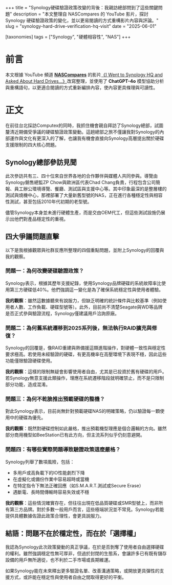 +++
title = "Synology硬碟驗證政策改變的背後：我親訪總部問到了這些關鍵問題"
description = "本文整理自 NASCompares 的 YouTube 影片，探討 Synology 硬碟驗證政策的變化，並以更易閱讀的方式重構影片內容與評論。"
slug = "synology-hard-drive-verification-hq-visit"
date = "2025-06-01"

[taxonomies]
tags = ["Synology", "硬體相容性", "NAS"]
+++

# 前言

本文根據 YouTube 頻道 [**NASCompares**](https://www.youtube.com/@nascompares) 的影片[《I Went to Synology HQ and Asked About Hard Drives...》](https://www.youtube.com/watch?v=uKZSxsnTqgY)改寫整理，並使用了 **ChatGPT-4o** 模型協助分析與重構語句，以更適合閱讀的方式重新編排內容，使內容更具條理與可讀性。

# 正文

在前往台北採訪Computex的同時，我抓住機會親自拜訪了Synology總部，試圖釐清近期備受爭議的硬碟驗證政策變動。這趟總部之旅不僅讓我對Synology的內部運作與文化有更深入的了解，也讓我有機會直接向Synology高層提出關於硬碟支援限制的四大核心問題。

## Synology總部參訪見聞

此次參訪共有三、四十位來自世界各地的合作夥伴與媒體人共同參與。導覽由Synology銷售總監ZP Chow與歐洲區代表Chad Chang負責，行程包含公司簡報、員工辦公環境導覽、餐廳、測試區與支援中心等。其中印象最深的是整層樓的測試與燒機中心，那裡部署了大量新舊型號的NAS，正在進行各種穩定性與相容性測試，甚至包括2010年代初期的老型號。

儘管Synology本身並未進行硬體生產，而是交由OEM代工，但這些測試設施仍展示出他們對產品穩定性的重視。

## 四大爭議問題直擊

以下是我根據觀眾與社群反應所整理的四個重點問題，並附上Synology的回覆與我的觀察。

### 問題一：為何改變硬碟驗證政策？

Synology表示，根據其歷年支援紀錄，使用Synology品牌硬碟的系統故障率比使用第三方硬碟低40%。他們強調這一變化是為了確保系統穩定性與使用者體驗。

**我的觀察**：雖然這數據聽來有說服力，但缺乏明確的統計條件與比較基準（例如使用者人數、工作負載、硬碟型號等）。此外，目前尚不清楚Seagate與WD等品牌是否正式參與驗證流程，Synology僅建議用戶洽詢原廠。

### 問題二：為何舊系統遷移到2025系列後，無法執行RAID擴充與修復？

Synology的回覆是，像RAID重建與熱備援這類進階操作，對硬體一致性與穩定性要求極高。若使用未經驗證的硬碟，有更高機率在高壓環境下表現不穩，因此這些功能僅限驗證硬碟使用。

**我的觀察**：這樣的限制無疑會影響使用者自由，尤其是已投資於舊有硬碟的用戶。若Synology無意支援此類操作，理應在系統遷移階段就明確禁止，而不是只限制部分功能，造成混淆。

### 問題三：為何不乾脆推出預載硬碟的整機？

對此Synology表示，目前尚無針對預載硬碟NAS的明確策略，仍以驗證每一顆使用中的硬碟為優先。

**我的觀察**：既然對硬碟控制如此嚴格，推出預載機型理應是個合邏輯的方向。雖然部分商用機型如BeeStation已有此方向，但主流系列似乎仍刻意避開。

### 問題四：有哪些實際問題導致驗證政策這麼嚴格？

Synology列舉了數項風險，包括：

* 多用戶或高負載下的IO性能劇烈下降
* 在虛擬化或備份作業中容易超時或當機
* 在特定指令下無法正確回應（如S.M.A.R.T.測試或Secure Erase）
* 遇斷電、長時間傳輸時容易失效或不穩

**我的觀察**：這些情況確實存在，但往往出現在低品質硬碟或SMR型號上，而非所有第三方品牌。對於多數一般用戶而言，這些極端狀況並不常見。Synology若能提供具體數據佐證此政策合理性，會更具說服力。

## 結語：問題不在於穩定性，而在於「選擇權」

我認為Synology此次政策變動的真正爭議，在於是否剝奪了使用者自由選擇硬碟的權利。雖然強調穩定性無可厚非，但過於封閉的生態系，會讓許多已有既有儲存設備的用戶無所適從，也不利於二手市場或長期維運。

如果Synology能在未來釋出更多驗證名單、改善溝通策略，或開放更具彈性的支援方式，或許能在穩定性與使用者自由之間取得更好的平衡。
